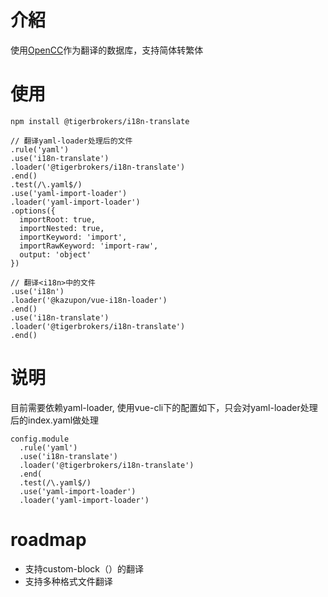 # 介紹
使用[OpenCC](https://github.com/byvoid/opencc)作为翻译的数据库，支持简体转繁体

# 使用
```
npm install @tigerbrokers/i18n-translate

// 翻译yaml-loader处理后的文件
.rule('yaml')
.use('i18n-translate')
.loader('@tigerbrokers/i18n-translate')
.end()
.test(/\.yaml$/)
.use('yaml-import-loader')
.loader('yaml-import-loader')
.options({
  importRoot: true,
  importNested: true,
  importKeyword: 'import',
  importRawKeyword: 'import-raw',
  output: 'object'
})

// 翻译<i18n>中的文件
.use('i18n')
.loader('@kazupon/vue-i18n-loader')
.end()
.use('i18n-translate')
.loader('@tigerbrokers/i18n-translate')
.end()

```
# 说明
目前需要依赖yaml-loader, 使用vue-cli下的配置如下，只会对yaml-loader处理后的index.yaml做处理
```
config.module
  .rule('yaml')
  .use('i18n-translate')
  .loader('@tigerbrokers/i18n-translate')
  .end(
  .test(/\.yaml$/)
  .use('yaml-import-loader')
  .loader('yaml-import-loader')
```
# roadmap
- 支持custom-block（<i18n>）的翻译
- 支持多种格式文件翻译